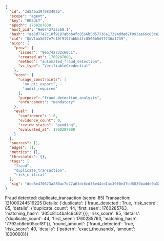 ```json
{
  "id": "2d546a39f083403b",
  "scope": "agent",
  "key": "RESULT",
  "epoch": 1760287008,
  "host_pid": "9e6742732c60:1",
  "hash": "aa5d77e7c10f9197abbb4fc8566b5d57736a17394dded2f093ae66c83ce31006",
  "cid": "QmV1aa5d77e7c10f9197abbb4fc8566b5d57736a1739",
  "aicp": {
    "prov": {
      "issuer": "9e6742732c60:1",
      "created_at": 1760287008,
      "method": "automated_fraud_detection",
      "vc_type": "VerifiableCredential"
    },
    "ucon": {
      "usage_constraints": [
        "no_pii_export",
        "audit_required"
      ],
      "purpose": "fraud_detection_analysis",
      "enforcement": "mandatory"
    },
    "eval": {
      "confidence": 1.0,
      "evidence_count": 0,
      "review_status": "pending",
      "evaluated_at": 1760287008
    }
  },
  "sources": [],
  "edges": [],
  "metrics": {},
  "thresholds": {},
  "tags": [
    "fraud",
    "duplicate_transaction",
    "risk_critical"
  ],
  "sig": "dcd8e470673a289ac7e27a63dc6cdf6e44cd14c30f0e37dd5039baddc0a33d05"
}
```

Fraud detected: duplicate_transaction (score: 85)
Transaction: 121000244516225
Details: {'duplicate': {'fraud_detected': True, 'risk_score': 85, 'details': {'duplicate_count': 44, 'first_seen': 1760285763, 'matching_hash': '305c81c4ba1c9c62'}}}, 'risk_score': 85, 'details': {'duplicate_count': 44, 'first_seen': 1760285763, 'matching_hash': '7792cb8eb05ccf8f'}}, 'round_amount': {'fraud_detected': True, 'risk_score': 40, 'details': {'pattern': 'exact_thousands', 'amount': 1000000}}}